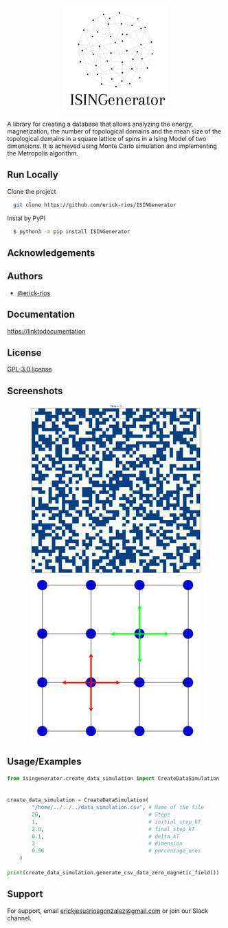<p align="center">
  <img src="/images/ISINGenerator(3).png" alt="Descripción de la imagen" width="250">
</p>


A library for creating a database that allows analyzing the energy, magnetization, the number of topological domains and the mean size of the topological domains in a square lattice of spins in a Ising Model of two dimensions. It is achieved using Monte Carlo simulation and implementing the Metropolis algorithm.


## Run Locally

Clone the project

```bash
  git clone https://github.com/erick-rios/ISINGenerator
```
Instal by PyPI

```bash
  $ python3 -m pip install ISINGenerator
```
## Acknowledgements

## Authors

- [@erick-rios](https://github.com/erick-rios)

## Documentation

[https://linktodocumentation](http://isingenerator.readthedocs.io/)


## License

[GPL-3.0 license](https://choosealicense.com/licenses/gpl-3.0/)

## Screenshots

<p align="center">
  <img src="/images/isingit.png" width="400" />
  <img src="/images/Screenshot 2023-06-19 at 14-06-59 PrTr_UAM_IZT.png" width="400" /> 
</p>



## Usage/Examples

```py
from isingenerator.create_data_simulation import CreateDataSimulation 


create_data_simulation = CreateDataSimulation(
        "/home/../../../data_simulation.csv", # Name of the file
        20,                                   # Steps
        1,                                    # initial_step_kT
        2.0,                                  # final_step_kT
        0.1,                                  # delta_kT
        3                                     # dimension
        0.56                                  # percentage_ones
    )

print(create_data_simulation.generate_csv_data_zero_magnetic_field())
```
## Support

For support, email erickjesusriosgonzalez@gmail.com or join our Slack channel.
